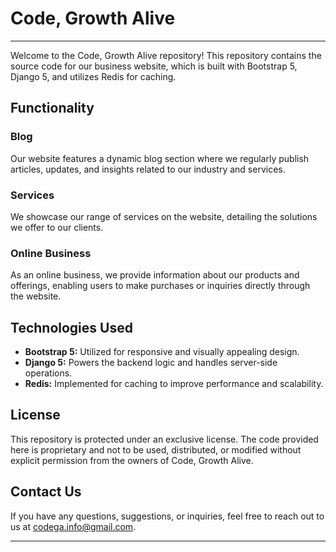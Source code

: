 
# Code, Growth Alive
---

Welcome to the Code, Growth Alive repository! This repository contains the source code for our business website, which is built with Bootstrap 5, Django 5, and utilizes Redis for caching.

## Functionality

### Blog
Our website features a dynamic blog section where we regularly publish articles, updates, and insights related to our industry and services.

### Services
We showcase our range of services on the website, detailing the solutions we offer to our clients.

### Online Business
As an online business, we provide information about our products and offerings, enabling users to make purchases or inquiries directly through the website.

## Technologies Used
- **Bootstrap 5:** Utilized for responsive and visually appealing design.
- **Django 5:** Powers the backend logic and handles server-side operations.
- **Redis:** Implemented for caching to improve performance and scalability.

## License
This repository is protected under an exclusive license. The code provided here is proprietary and not to be used, distributed, or modified without explicit permission from the owners of Code, Growth Alive.

## Contact Us
If you have any questions, suggestions, or inquiries, feel free to reach out to us at [codega.info@gmail.com](mailto:contact@codegrowthalive.com).

---


